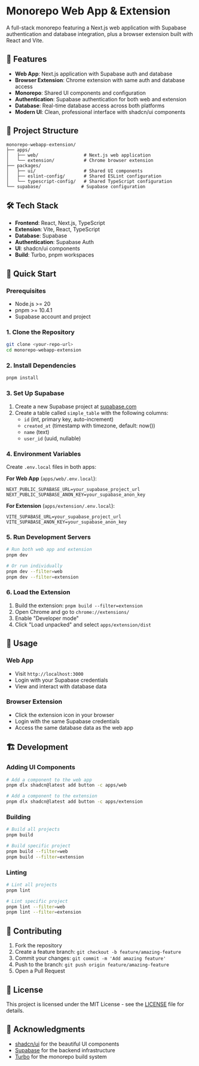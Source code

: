 # Monorepo Web App & Extension

A full-stack monorepo featuring a Next.js web application with Supabase authentication and database integration, plus a browser extension built with React and Vite.

## 🚀 Features

- **Web App**: Next.js application with Supabase auth and database
- **Browser Extension**: Chrome extension with same auth and database access
- **Monorepo**: Shared UI components and configuration
- **Authentication**: Supabase authentication for both web and extension
- **Database**: Real-time database access across both platforms
- **Modern UI**: Clean, professional interface with shadcn/ui components

## 📁 Project Structure

```
monorepo-webapp-extension/
├── apps/
│   ├── web/                 # Next.js web application
│   └── extension/           # Chrome browser extension
├── packages/
│   ├── ui/                  # Shared UI components
│   ├── eslint-config/       # Shared ESLint configuration
│   └── typescript-config/   # Shared TypeScript configuration
└── supabase/               # Supabase configuration
```

## 🛠️ Tech Stack

- **Frontend**: React, Next.js, TypeScript
- **Extension**: Vite, React, TypeScript
- **Database**: Supabase
- **Authentication**: Supabase Auth
- **UI**: shadcn/ui components
- **Build**: Turbo, pnpm workspaces

## 🚀 Quick Start

### Prerequisites

- Node.js >= 20
- pnpm >= 10.4.1
- Supabase account and project

### 1. Clone the Repository

```bash
git clone <your-repo-url>
cd monorepo-webapp-extension
```

### 2. Install Dependencies

```bash
pnpm install
```

### 3. Set Up Supabase

1. Create a new Supabase project at [supabase.com](https://supabase.com)
2. Create a table called `simple_table` with the following columns:
   - `id` (int, primary key, auto-increment)
   - `created_at` (timestamp with timezone, default: now())
   - `name` (text)
   - `user_id` (uuid, nullable)

### 4. Environment Variables

Create `.env.local` files in both apps:

**For Web App** (`apps/web/.env.local`):
```env
NEXT_PUBLIC_SUPABASE_URL=your_supabase_project_url
NEXT_PUBLIC_SUPABASE_ANON_KEY=your_supabase_anon_key
```

**For Extension** (`apps/extension/.env.local`):
```env
VITE_SUPABASE_URL=your_supabase_project_url
VITE_SUPABASE_ANON_KEY=your_supabase_anon_key
```

### 5. Run Development Servers

```bash
# Run both web app and extension
pnpm dev

# Or run individually
pnpm dev --filter=web
pnpm dev --filter=extension
```

### 6. Load the Extension

1. Build the extension: `pnpm build --filter=extension`
2. Open Chrome and go to `chrome://extensions/`
3. Enable "Developer mode"
4. Click "Load unpacked" and select `apps/extension/dist`

## 📱 Usage

### Web App
- Visit `http://localhost:3000`
- Login with your Supabase credentials
- View and interact with database data

### Browser Extension
- Click the extension icon in your browser
- Login with the same Supabase credentials
- Access the same database data as the web app

## 🏗️ Development

### Adding UI Components

```bash
# Add a component to the web app
pnpm dlx shadcn@latest add button -c apps/web

# Add a component to the extension
pnpm dlx shadcn@latest add button -c apps/extension
```

### Building

```bash
# Build all projects
pnpm build

# Build specific project
pnpm build --filter=web
pnpm build --filter=extension
```

### Linting

```bash
# Lint all projects
pnpm lint

# Lint specific project
pnpm lint --filter=web
pnpm lint --filter=extension
```

## 🤝 Contributing

1. Fork the repository
2. Create a feature branch: `git checkout -b feature/amazing-feature`
3. Commit your changes: `git commit -m 'Add amazing feature'`
4. Push to the branch: `git push origin feature/amazing-feature`
5. Open a Pull Request

## 📄 License

This project is licensed under the MIT License - see the [LICENSE](LICENSE) file for details.

## 🙏 Acknowledgments

- [shadcn/ui](https://ui.shadcn.com/) for the beautiful UI components
- [Supabase](https://supabase.com/) for the backend infrastructure
- [Turbo](https://turbo.build/) for the monorepo build system
